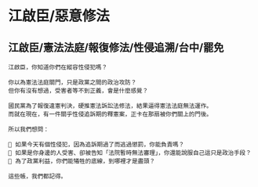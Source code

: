 # 江啟臣/惡意修法

## 江啟臣/憲法法庭/報復修法/性侵追溯/台中/罷免

```
江啟臣，你知道你們在縱容性侵犯嗎？

你以為憲法法庭關門，只是政黨之間的政治攻防？
但你有沒有想過，受害者等不到正義，會是什麼感覺？

國民黨為了報復違憲判決，硬推憲法訴訟法修法，結果逼得憲法法庭無法運作。
而就在現在，有一件關乎性侵追訴期的釋憲案，正卡在那扇被你們關上的門後。

所以我們想問：

🔹 如果今天有個性侵犯，因為追訴期過了而逃過懲罰，你能負責嗎？
🔹 如果是你身邊的人受害、卻被告知「法院暫時無法審理」，你還能說服自己這只是政治手段？
🔹 為了政黨利益，你們能犧牲的底線，到哪裡才是盡頭？

這些帳，我們都記得。
```